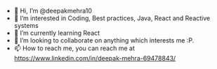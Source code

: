 - 👋 Hi, I’m @deepakmehra10
- 👀 I’m interested in Coding, Best practices, Java, React and Reactive systems
- 🌱 I’m currently learning React
- 💞️ I’m looking to collaborate on anything which interests me :P.
- 📫 How to reach me, you can reach me at https://www.linkedin.com/in/deepak-mehra-69478843/

<!---
deepakmehra10/deepakmehra10 is a ✨ special ✨ repository because its `README.md` (this file) appears on your GitHub profile.
You can click the Preview link to take a look at your changes.
--->
